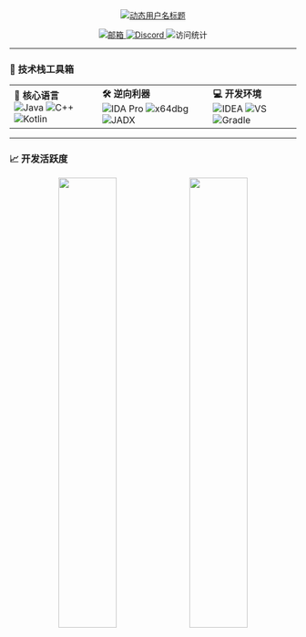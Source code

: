 <div align="center">
  <!-- 动态打字机标题 -->
  <a href="https://git.io/typing-svg">
    <img src="https://readme-typing-svg.demolab.com?font=Bitcount+Grid+Double&weight=600&size=40&pause=1000&color=000000&multiline=true&width=500&lines=Xline1337;From+SkidVision" alt="动态用户名标题">
  </a>
  
  <!-- 社交徽章 -->
  <p>
    <a href="mailto:illusionhclite@outlook.com">
      <img src="https://img.shields.io/badge/Outlook-0078D4?logo=microsoft-outlook&logoColor=white" alt="邮箱">
    </a>
    <a href="https://discord.com/users/v0lsa">
      <img src="https://img.shields.io/badge/Discord-v0lsa-%237289DA?logo=discord" alt="Discord">
    </a>
    <img src="https://visitor-badge.glitch.me/badge?page_id=Xline1337" alt="访问统计"> 
  </p>
</div>

---

### 🧰 **技术栈工具箱**
<!-- 三列多彩徽章组 -->
<table align="center">
  <tr>
    <td>
      <strong>🔧 核心语言</strong><br>
      <img src="https://img.shields.io/badge/Java-ED8B00?logo=openjdk&logoColor=white" alt="Java">
      <img src="https://img.shields.io/badge/C%2B%2B-00599C?logo=c%2B%2B&logoColor=white" alt="C++">
      <img src="https://img.shields.io/badge/Kotlin-7F52FF?logo=kotlin&logoColor=white" alt="Kotlin">
    </td>
    <td>
      <strong>🛠️ 逆向利器</strong><br>
      <img src="https://img.shields.io/badge/IDA_Pro-000000?logo=hex-rays" alt="IDA Pro">
      <img src="https://img.shields.io/badge/x64dbg-47848F?logo=windows-terminal" alt="x64dbg">
      <img src="https://img.shields.io/badge/JADX-3DDC84?logo=android" alt="JADX">
    </td>
    <td>
      <strong>💻 开发环境</strong><br>
      <img src="https://img.shields.io/badge/IntelliJ_IDEA-000000?logo=intellij-idea&logoColor=white" alt="IDEA">
      <img src="https://img.shields.io/badge/Visual_Studio-5C2D91?logo=visual-studio&logoColor=white" alt="VS">
      <img src="https://img.shields.io/badge/Gradle-02303A?logo=gradle&logoColor=white" alt="Gradle">
    </td>
  </tr>
</table>

---

### 📈 **开发活跃度**
<div align="center">
  <!-- 双统计卡片 -->
  <img src="https://github-readme-stats.vercel.app/api?username=Xline1337&show_icons=true&theme=radical&border_radius=10" width="45%">
  <img src="https://github-readme-stats.vercel.app/api/top-langs/?username=Xline1337&layout=compact&theme=radical&hide=html,css&border_radius=10" width="45%">
</div>



